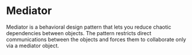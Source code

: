 # Mediator

Mediator is a behavioral design pattern that lets you reduce chaotic dependencies
between objects. The pattern restricts direct communications between the objects
and forces them to collaborate only via a mediator object.
